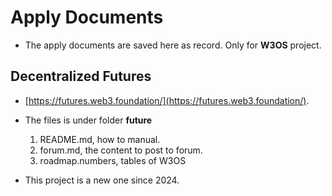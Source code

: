# Apply Documents

- The apply documents are saved here as record. Only for **W3OS** project.

## Decentralized Futures

- [https://futures.web3.foundation/](https://futures.web3.foundation/).

- The files is under folder **future**
    1. README.md, how to manual.
    2. forum.md, the content to post to forum.
    3. roadmap.numbers, tables of W3OS

- This project is a new one since 2024.
